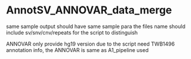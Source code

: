 # AnnotSV_ANNOVAR_data_merge

same sample output should have same sample para 
the files name should include sv/snv/cnv/repeats for the script to distinguish

ANNOVAR only provide hg19 version due to the script need TWB1496 annotation info, the ANNOVAR is same as A1_pipeline used
